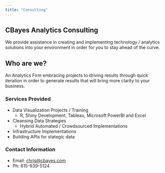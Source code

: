 ```yaml
---
title: "Consulting"
---
```


## CBayes Analytics Consulting

We provide assistance in creating and implementing technology / analytics solutions into your environment in order for you to stay ahead of the curve. 


## Who are we?
An Analytics Firm embracing projects to driving results through quick iteration in order to generate results that will bring more clarity to your business. 



### Services Provided 
* Data Visualization Projects / Training
  * R, Shiny Development, Tableau, Microsoft PowerBI and Excel
* Cleansing Data Strategies
  * Hybrid Automated / Crowdsourced Implementations
* Infrastructure Implementations
* Building APIs for stategic data 

### Contact Information
* Email: chris@cbayes.com
* Ph: 615-939-5124

